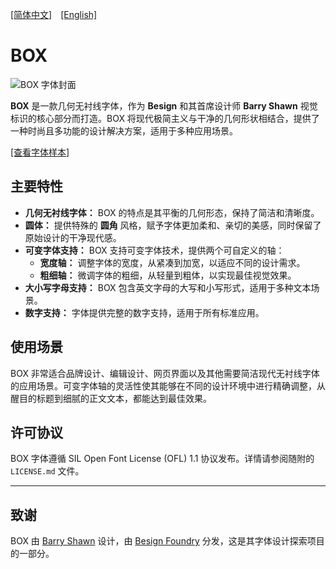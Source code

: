 [[简体中文]](README-CN.md)　[[English]](README.md) 

# BOX

![BOX 字体封面](image/cover.png)

**BOX** 是一款几何无衬线字体，作为 **Besign** 和其首席设计师 **Barry Shawn** 视觉标识的核心部分而打造。BOX 将现代极简主义与干净的几何形状相结合，提供了一种时尚且多功能的设计解决方案，适用于多种应用场景。

[[查看字体样本]](specimen/BOX-TypeSpecimen.pdf)

## 主要特性

- **几何无衬线字体：** BOX 的特点是其平衡的几何形态，保持了简洁和清晰度。
- **圆体：** 提供特殊的 **圆角** 风格，赋予字体更加柔和、亲切的美感，同时保留了原始设计的干净现代感。
- **可变字体支持：** BOX 支持可变字体技术，提供两个可自定义的轴：
  - **宽度轴：** 调整字体的宽度，从紧凑到加宽，以适应不同的设计需求。
  - **粗细轴：** 微调字体的粗细，从轻量到粗体，以实现最佳视觉效果。
- **大小写字母支持：** BOX 包含英文字母的大写和小写形式，适用于多种文本场景。
- **数字支持：** 字体提供完整的数字支持，适用于所有标准应用。

## 使用场景

BOX 非常适合品牌设计、编辑设计、网页界面以及其他需要简洁现代无衬线字体的应用场景。可变字体轴的灵活性使其能够在不同的设计环境中进行精确调整，从醒目的标题到细腻的正文文本，都能达到最佳效果。

## 许可协议

BOX 字体遵循 SIL Open Font License (OFL) 1.1 协议发布。详情请参阅随附的 `LICENSE.md` 文件。

---

## 致谢

BOX 由 [Barry Shawn](https://github.com/BarryShawnsz) 设计，由 [Besign Foundry](https://github.com/BesignLab) 分发，这是其字体设计探索项目的一部分。
